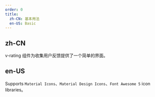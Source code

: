```yaml
---
order: 0
title:
  zh-CN: 基本用法
  en-US: Basic
---
```


## zh-CN

v-rating 组件为收集用户反馈提供了一个简单的界面。

## en-US

Supports `Material Icons`、`Material Design Icons`、`Font Awesome 5` icon libraries。
